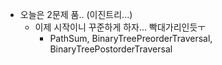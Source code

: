 * 오늘은 2문제 품.. (이진트리...)
    * 이제 시작이니 꾸준하게 하자... 빡대가리인듯ㅜ
        - PathSum, BinaryTreePreorderTraversal, BinaryTreePostorderTraversal
